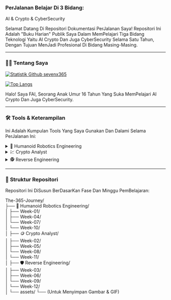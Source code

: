 ### PerJalanan Belajar Di 3 Bidang:

AI & Crypto & CyberSecurity

Selamat Datang Di Repositori Dokumentasi PerJalanan Saya! Repositori Ini Adalah "Buku Harian" Publik Saya Dalam MemPelajari Tiga Bidang Teknologi Yaitu AI Crypto Dan Juga CyberSecurity Selama Satu Tahun, Dengan Tujuan MenJadi Profesional Di Bidang Masing-Masing.

---

### 👨‍💻 **Tentang Saya**

[![Statistik Github sevenx365](https://github-readme-stats.vercel.app/api?username=sevenx365&show_icons=true&theme=dark&include_all_commits=true&count_private=true)](https://github.com/sevenx365)

[![Top Langs](https://github-readme-stats.vercel.app/api/top-langs/?username=sevenx365&layout=compact&langs_count=8&theme=dark)](https://github.com/sevenx365)

Halo! Saya FAI, Seorang Anak Umur 16 Tahun Yang Suka MemPelajari AI Crypto Dan Juga CyberSecurity.

---

### 🛠️ **Tools & Keterampilan**

Ini Adalah Kumpulan Tools Yang Saya Gunakan Dan Dalami Selama PerJalanan Ini:

<details>
<summary>🤖 Humanoid Robotics Engineering</summary>
<br>

#### 🎓 Fondasi Pengetahuan & Keahlian Inti
**Teknik Mesin:**
* **Kinematika & Dinamika:** Matematika Di Balik Gerakan Robot.
* **Desain Mekanis (CAD):** MeRancang Komponen Robot Menggunakan Software Seperti **SolidWorks** Atau **Fusion 360**.

**Teknik Elektro:**
* **Sensor & Persepsi:** Memahami Cara Kerja Kamera, LiDAR, IMU (Sensor Keseimbangan).
* **Aktuator & Kontrol:** Mengontrol Motor Untuk MengHasilKan Gerakan Yang Presisi.
* **Sistem TerTanam (Embedded Systems):** Bekerja Dengan MikroKontroler (**Arduino, STM32**) Dan Komputer Mini (**Raspberry Pi, NVIDIA Jetson**).

**Ilmu Komputer:**
* **Algoritma & Struktur Data:** Fondasi Untuk *Path Planning* Dan Pemecahan Masalah.
* **AI & Machine Learning:** MemBeri Kecerdasan Pada Robot, TerUtama Untuk Navigasi Dan PemBelajaran.
* **Visi Komputer (Computer Vision):** MeMungkinKan Robot "Melihat" Dan Mengenali Objek.
* **SLAM (Simultaneous Localization And Mapping):** Algoritma Agar Robot Bisa MemBuat Peta Dan Tahu LokasiNya Sendiri.

#### 💻 Bahasa Pemrograman
* **C++:** **Wajib.** Standar Industri Untuk Kontrol Hardware BerKecepatan Tinggi Dan Performa *Real-Time*.
* **Python:** **Wajib.** Untuk Pengembangan Tingkat Tinggi, AI, Machine Learning, Dan Prototyping Cepat.
* **MATLAB:** BerGuna Untuk Riset, Simulasi, Dan Pemodelan Sistem Kontrol.

#### 🛠️ Perangkat & Framework
* **ROS (Robot Operating System):** **Wajib DiKuasai.** Terutama **ROS 2** Yang Merupakan Standar Industri Masa Depan.
* **Simulator:**
    * **Gazebo:** Simulator 3D Yang TerIntegrasi Baik Dengan ROS.
    * **PyBullet / MuJoCo:** Untuk Simulasi Fisika Cepat, Bagus Untuk Melatih AI.
* **Software CAD:** SolidWorks, Autodesk Inventor, Fusion 360.
* **Platform AI:** NVIDIA Isaac Sim (Untuk Simulasi Fotorealistik).

#### 📜 Pendidikan & Sertifikasi
* **Pendidikan Formal:** S1 Teknik Mekatronika (Paling Ideal), Teknik Mesin, Teknik Elektro, Atau Ilmu Komputer.
* **Studi Lanjutan:** S2/S3 Sering MenJadi Syarat Untuk Posisi R&D (Penelitian & Pengembangan).
* **Kursus Online:** Spesialisasi Dari Coursera ("Modern Robotics") Atau edX ("Professional Certificate In Building Robots").

#### 🚀 Proyek Portofolio (Wajib Ada)
* MemBangun Robot BeRoda Yang Bisa MeMetakan Ruangan Menggunakan SLAM.
* MemBuat Lengan Robotik Yang Bisa Mengambil Dan Memindahkan Barang (*Pick-And-Place*) Menggunakan Kamera.
* MemBuat Simulasi Robot BerKaki Empat (*Quadruped*) Yang Bisa BerJalan Stabil.
* **PENTING:** DokumentasiKan Semua Proyek Di Github Dengan Video Demo.

</details>

<details>
<summary>💹 Crypto Analyst</summary>
<br>

#### 🎓 Fondasi Pengetahuan & Keahlian Inti
**Analisis Proyek:**
* **MemBaca Whitepaper:** MemBedah Dokumen Teknis Dan Visi Sebuah Proyek.
* **Evaluasi Tim & Komunitas:** Menyelidiki Rekam Jejak Tim Dan Aktivitas Komunitas Di X(Twitter)/Discord/Telegram/Github/Reddit/Medium/Mirror.xyz.

**Tokenomics (Ekonomi Token):**
* **Suplai & Distribusi:** Memahami Jumlah Token, Siapa Yang Memegang, Dan Jadwal RilisNya.
* **Utilitas & Value Accrual:** Apa Fungsi Token TerSebut Dan BagaiMana NilaiNya Bisa BerTambah.

**Teknologi BlockChain:**
* **Konsep Dasar:** Paham Cara Kerja BlockChain, PoW vs PoS.
* **Smart Contracts:** Memahami Logika Dasar Smart Contracts, TerUtama Yang DiTulis Di **Solidity**.

#### 💻 Bahasa Pemrograman & Kueri
* **SQL:** **Wajib DiKuasai.** Bahasa Utama Untuk Menarik Data Dari BlockChain Menggunakan Platform Seperti **Dune Analytics**.
* **Python:** **Sangat Penting.** Untuk Analisis Data Kuantitatif Menggunakan Library Seperti **pandas** Dan **web3.py**.
* **Solidity:** Kemampuan Untuk MemBaca Dan Memahami Kode (Bukan Harus MenJadi Developer) Adalah Keuntungan Besar.

#### 🛠️ Perangkat & Platform
* **Platform Analitik On-Chain:**
    * **Dune Analytics:** **Wajib.** Untuk MemBuat Dashboard Analisis Sendiri Dengan SQL.
    * **Nansen:** Untuk MeLacak PerGerakan Dana Dari *Whale* Dan *Smart Money*.
    * **Glassnode:** Untuk Metrik Kesehatan Jaringan Tingkat Makro.
* **Alat PenDukung:**
    * **TradingView:** Untuk Analisis Teknikal Grafik Harga.
    * **CoinGecko / CoinMarketCap:** Untuk Data Pasar Dasar.
    * **Messari:** Untuk Laporan Riset MenDalam.

#### 📜 Pendidikan & Sertifikasi
* **Pendidikan Formal:** S1 Keuangan, Ekonomi, Ilmu Komputer, Atau Ilmu Data.
* **Sertifikasi Profesional:**
    * **CFA (Chartered Financial Analyst):** Sangat DiHargai Dari Keuangan Tradisional.
    * **CCFE (Certified Crypto Finance Expert):** Sertifikasi Modern Yang Sangat Relevan.

#### 🚀 Proyek Portofolio (Wajib Ada)
* MemBuat Dan MemPublikasiKan Dashboard Analisis Di Dune Analytics.
* MeNulis Laporan Riset MenDalam Tentang Sebuah Protokol Kripto Dan MemPublikasikanNya Di Medium/Substack.
* Melakukan *BackTesting* Sebuah Strategi PerDagangan Menggunakan Python Dan Data Historis.

</details>

<details>
<summary>🕵️ Reverse Engineering</summary>
<br>

#### 🎓 Fondasi Pengetahuan & Keahlian Inti
* **Arsitektur Komputer:**
    * **Wajib Paham:** Cara Kerja CPU **x86/x64** (PC) Dan **ARM** (Mobile), Register, Dan Stack.
* **Internal Sistem Operasi:**
    * **Wajib Paham:** Cara Kerja **Windows** Dan **Linux** Dalam Mengelola Memori, Proses, Dan *System Calls*.
* **Format File Executable:**
    * **Wajib Paham:** Struktur File **PE** (Portable Executable) Di Windows Dan **ELF** Di Linux.

#### 💻 Bahasa Pemrograman
* **Bahasa Assembly (x86/x64, ARM):** **MUTLAK & WAJIB.** Ini Adalah Bahasa Utama Yang Akan Anda Baca Setiap Hari.
* **C/C++:** **Wajib.** Untuk Memahami BagaiMana Kode Tingkat Tinggi DiTerjemahKan MenJadi Assembly Oleh Compiler.
* **Python:** **Sangat Penting.** Untuk Menulis Skrip Otomatisasi, MemBuat Plugin Untuk Tools, Dan *Exploit Development*.

#### 🛠️ Perangkat Kunci (Tools Of The Trade)
* **Disassembler / Decompiler:**
    * **Ghidra:** **Wajib.** Gratis, *Open Source*, Sangat Kuat, Dan DiKembangkan Oleh NSA. Titik Awal TerBaik.
    * **IDA Pro:** Standar Industri, Sangat Kuat Tapi Sangat Mahal.
* **Debugger:**
    * **Linux:** **GDB** (Dengan Ekstensi Seperti GEF Atau Pwndbg).
    * **Windows:** **WinDbg** (Untuk Level OS), **x64dbg** (Untuk Aplikasi *User-Mode*).
* **Alat Bantu:** **ret-sync** (Untuk Sinkronisasi Antara Debugger Dan Disassembler).

#### 📜 Pendidikan & Sertifikasi
* **Pendidikan Formal:** S1 Ilmu Komputer Dengan Spesialisasi Keamanan Siber.
* **Sertifikasi Elite (Sangat DiHargai):**
    * **GREM (GIAC Reverse Engineering Malware):** Standar Emas Untuk Analisis Malware.
    * **Sertifikasi OffSec:** Seperti **OSCE** Atau **OSEP** Yang MemBuktiKan Kemampuan *Exploit Development*.

#### 🚀 Proyek Portofolio (Wajib Ada)
* BerPartisipasi Aktif Dalam Kompetisi **Capture The Flag (CTF)**, Khususnya Kategori **Reverse Engineering** Dan **pwn**.
* **MENULIS WRITE-UP!** Ini Adalah Hal TerPenting. Setelah Menyelesaikan Tantangan CTF, Tulis Laporan Detail Langkah-Demi-Langkah Tentang Cara Anda Menyelesaikannya Dan PublikasiKan Di Blog/GitHub.
* Melakukan Analisis Sederhana Pada Sampel Malware (Di Lingkungan Aman) Dan MenDokumentasiKan Temuannya.

</details>

---

### 📂 **Struktur Repositori**

Repositori Ini DiSusun BerDasarKan Fase Dan Minggu PemBelajaran:

The-365-Journey/
<br>
├── 🤖 Humanoid Robotics Engineering/
<br>
│   ├── Week-01/
<br>
│   ├── Week-04/
<br>
│   └── Week-07/
<br>
│   └── Week-10/
<br>
│
├── 🪙 Crypto Analyst/
<br>
│   ├── Week-02/
<br>
│   ├── Week-05/
<br>
│   └── Week-08/
<br>
│   └── Week-11/
<br>
│
├── 🛡️ Reverse Engineering/
<br>
│   ├── Week-03/
<br>
│   ├── Week-06/
<br>
│   └── Week-09/
<br>
│   └── Week-12/
<br>
│
└── assets/
└── (Untuk Menyimpan Gambar & GIF)

